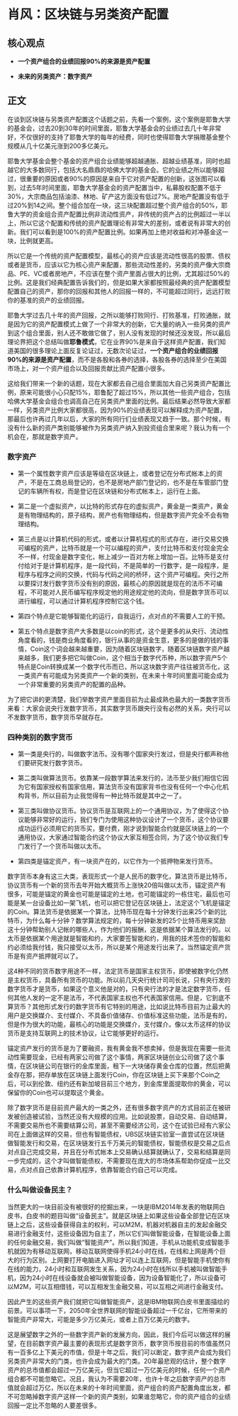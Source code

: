 # 肖风：区块链与另类资产配置
## 核心观点

- **一个资产组合的业绩回报90%的来源是资产配置**

- **未来的另类资产：数字资产**

## 正文
在谈到区块链与另类资产配置这个话题之前，先看一个案例，这个案例是耶鲁大学的基金会，过去20到30年的时间里面，耶鲁大学基金会的业绩过去几十年非常好，不仅很好的支持了耶鲁大学的每年的经费，同时也使得耶鲁大学捐赠基金整个规模从几十亿美元涨到200多亿美元。

耶鲁大学基金会整个基金的资产组合业绩能够超越通胀、超越业绩基准，同时也超越它的大多数同行，包括大名鼎鼎的哈佛大学的基金会。它的业绩之所以能够超过，很重要的原因或者90%的原因是来自于它对资产配置的创新，这张图可以看到，过去5年时间里面，耶鲁大学基金会的资产配置当中，私募股权配置不低于30%，大宗商品包括油漆、林地、矿产这方面没有低过7%。房地产配置没有低于过20%到14之间。整个组合加在一块，这三块配置超过整个资产组合的50%，耶鲁大学的资金组合资产配置比例非流动性资产，非传统的资产占的比例超过一半以上，所以它这个配置和传统的资产配置理论有非常大的差别，或者说有非常大的创新。我们可以看到是100%的资产配置比例。如果再加上绝对收益和对冲基金这一块，比例就更高。

所以它是一个传统的资产配置模型，最核心的资产应该是流动性很高的股票、债权或者是货币，应该以它为核心资产来配置，那些流动性差的，另类的资产像大宗商品、PE、VC或者房地产，不应该在整个资产里面占很大的比例，尤其超过50%的比例。这是我们经典配置告诉我们的，但是如果大家都按照最经典的资产配置模型配置自己的资产，那你的回报和其他人的回报一样的，不可能超过同行，远远打败你的基准的资产的业绩回报。

耶鲁大学过去几十年的资产回报，之所以能够打败同行、打败基准，打败通胀，就是因为它的资产配置模式上做了一个非常大的创新，它大量的纳入一些另类的资产到这个组合里面，别人还不敢做它做了，别人没有发现的时候还没发现，所以最后理论界把这个总结叫做**耶鲁模式**，它在业界90%是来自于这样资产配置，我们知道美国的很多理论上面反复论证过，无数次论证过，**一个资产组合的业绩回报90%的来源是资产配置**，而不是各股和各券的选择，各股各券的选择至少在美国市场上，对一个资产组合以及回报贡献比资产配置小很多。

这给我们带来一个新的话题，现在大家都去自己组合里面加大自己另类资产配置比例，原来可能很小心只配15%，耶鲁配了超过15%，所以其他一些资产组合，包括哈佛大学基金会组合也调高自己在另类资产里面的比例。最后结果必然导致大家都一样，另类资产比例大家都很高，因为90%的业绩表现可以解释成为资产配置，那最后也许再过几年以后，大家的所有同行们业绩表现又趋于一致。那个时候，有没有什么新的资产类别能够被作为另类资产纳入到投资组合里来呢？我认为有一个机会在，那就是数字资产。

### 数字资产

- 第一个属性数字资产应该是等级在区块链上，或者登记在分布式帐本上的资产，不是在工商总局登记的，也不是房地产部门登记的，也不是在车管部门登记的车辆所有权，而是登记在区块链和分布式帐本上，运行在上面。

- 第二是一个虚拟资产，以比特的形式存在的虚拟资产，黄金是一类资产，黄金是有物理结构的，原子结构，房产也有物理结构，但是数字资产完全不会有物理结构。

- 第三点是以计算机代码的形式，或者以计算机程式的形式存在，进行交易交换可编程的资产，比特币就是一个可以编程的资产，支付比特币和支付现金完全不一样，付现金是数字变化，帐上减少一百对方帐上增加一百。比特币是支付付给对于是计算机程序，是一段代码，不是简单的一行数字，是一段程序，是程序与程序之间的交换，代码与代码之间的桥环，这个资产可编程。央行之所以要探讨发行数字货币没有别的原因，最核心的原因就是现在的法币不可编程，不可能对人民币编写程序规定他的用途规定他的流向，但是数字货币可以进行编程，可以通过计算机程序控制它这个钱。

- 第四个特点是它能够智能化的运行，自我运行，点对点的不需要人工的干预。

- 第五个特点是数字资产大多数是以coin的形式，这个是更多的从央行、流动性角度看的，钱是商业角度看的，银行从事的是资金生意，更多的是做的钱的事情，Coin这个词会越来越重要，因为随着区块链数字，随着区块链数字资产越来越多，我们更多把它叫做Coin，这个相当于数字代币种，所以数字资产5个特点是Coin转换成某一个数字代币而已，所以这块数字资产往往被货币化，这一类资产有可能成为另类资产一个新的类别，在未来十年时间里面可能会成为一个非常重要的另类资产的配置的品种。

为了把它讲的更清楚，我们举数字资产里面目前为止最成熟也最大的一类数字货币来看：大家会说央行发数字货币，其实数字货币跟央行没有必然的关系，央行可以不发数字货币，数字货币早就存在。

### 四种类别的数字货币

- 第一类是央行的，叫做数字法币。没有哪个国家央行发过，但是央行都声称他们要研究发行数字货币。

- 第二类叫做算法货币。依靠某一段数学算法来发行的，法币至少我们相信它因为它有国家授权有国家信用，算法货币没有国家背书也没有任何一个中心化机构背书，所以目前为止我觉得有一种比特币就是其中之一了。

- 第三类叫做协议货币。协议货币是互联网上的一个通用协议，为了使得这个协议能够非常好的运行，我们专门为使用这种协议设计了一个货币，这个协议要成功运行必须用它的货币买，要付费，刚才说到智能合约就是区块链上的一个通用协议，大家通过智能合约这个协议大家互相签合同，为了这个协议我们专门发行了一个货币叫做以太币。

- 第四类是锚定资产，有一块资产在的，以它作为一个抵押物来发行货币。

数字货币本身有这三大类，表现形式一个是人民币的数字化，算法货币是比特币，协议货币有一个新的货币去年开始大概货币上涨快20倍叫做以太币，锚定资产有很多，可能是锚定的黄金也可能是锚定的土地，也可能锚定的一栋住宅，最后也可能是某一台设备比如一架飞机，也可以把它登记在区块链上，法定这个飞机是锚定的Coin。算法货币是依据某一个算法，比特币现在每十分钟发行出来25个新的比特币，为什么每十分钟？数学算法规定的，每十分钟新发的25个比特币用来奖励这十分钟帮助别人记帐的哪些人，作为他们的报酬，这是依据某个算法发行的。以太币是依据某个用途就是智能和约，大家要签智能和约，用我的技术签你的智能和约必须给我付钱，我只接受以太币，所以是某个用途发行出来了。当然锚定资产货币是有资产抵押就可以了。

这4种不同的货币数字用途不一样，法定货币是国家主权货币，即使被数字化仍然是主权货币，具备所有货币的功能。所以前几天央行统计司司长说，只有央行发的数字货币才是货币，如果这个意义他是对的，只有央行法的才是法定数字货币，任何其他人发的一定不是法币，不代表国家主权也不代表国家信用。但是，它到底不算货币？其他形式发行的数字货币有它特别的用途，比如说比特币目前为止最大的用户是交换媒介、支付媒介、不具备价值储存、价值标准这些功能，法币是有的，但是作为很大的功能，最核心的功能是交换媒介，支付媒介。像以太币这样的协议货币是支持互联网上的技术协议，让它能够更好的运行。

锚定资产发行的货币是为了要融资，我有黄金我不想卖掉，但是我现在需要一些流动性需要现金，已经有两家公司做了这个事情，两家区块链创业公司做了这个事情，在区块链公司在银行的金库里面，租下一大块储存黄金仓库的位置，然后把黄金存在那，把存单放在区块链上面发行Coin，你在区块链上买下来那个Coin之后，可以到伦敦、纽约还有新加坡目前三个地方，到金库里面提取你的黄金，可以保留你的Coin也可以提取这个黄金。

除了数字货币是目前资产最大的一类之外，还有很多数字资产的方式目前正在被研发被创造被试验，当然还没有大规模的应用。比如说股票，自动交易、自动结算，不需要交易所也不需要结算公司，甚至不需要经济公司，这个在试验已经有六家公司在上面做这样的交易，但也有智能债权，UBS区块链实验室一直尝试在区块链做智能发行和交易，在区块链发行五千万美元的智能债权，智能债权是交易之后点对点自己完成交易，并且在分布式帐本上交易确认结算就确认了，交易和结算是同一步完成的，这个才叫做智能债权，不需要现在庞大的市场体系帮助你促成一比交易，点对点自己依靠计算机程序，依靠智能合约自己可以完成。

### 什么叫做设备民主？

当然更大的一块目前没有被很好的挖掘出来，一块是IBM2014年发表的物联网白皮书，白皮书的题目叫做“设备民主”。就是区块链上如果这些设备全部登记在区块链上之后，这些设备获得自主的权利，可以M2M，机器对机器自主的发起金融交易进行金融支付，这些设备因为自主了，所以它们叫做智能设备，在智能设备上面的任何金融交易，我们叫做“智能资产”。所以我们知道，手机从功能机变成智能手机就因为有移动互联网，移动互联网使得手机24小时在线，在线和上网是两个巨大的行为区别。上网要打开电脑进入网址才可以连上互联网，但是智能手机使你有在线的能力，24小时和互联网发生关系，因为24小时在线所以手机被叫做智能手机，因为24小时在线设备就会被叫做智能设备，因为设备智能化了，所以设备可以M2M，可以互相借钱，可以互相发生金融交易，可以互相之间进行金融支付。

因此产生的这些资产我们就把它叫做智能资产，这是IBM物联网白皮书里面描绘的前景。可以事项一下，2050年全世界联网的智能设备超过一千亿台，它所带来的智能资产非常大，可能是多少万亿美元，或者上百万亿美元的数字。

这是展望数字之外的一些数字资产新的发展方向，因此，我们今后可以做这样的展望，在目前数字资产最主要的表现形式是数字货币，数字货币按目前的市值虽然只有一百多亿上下美元的市值，但是十年之后，我们可以断定，数字资产会成为我们另类资产非常大的门类，也许会成为最大的门类。20年最悲观的估计，整个数字资产的总市值都会超过一万亿美元，但当它超过一万亿美元的时候，任何一个资产组合都不可能忽略它。况且，我认为不需要20年，也许十年之后数字资产的总市值就会超过万亿，所以在未来的十年时间里面，资产组合的资产配置角度出发，都不可忽略掉数字资产这样一个新的资产类别，如果谁忽略它，你的资产组合的业绩回报一定比不忽略的人要差很多。


